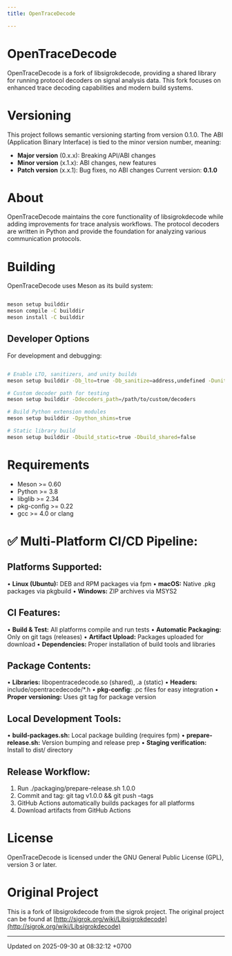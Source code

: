 ```yaml
---
title: OpenTraceDecode

---
```


# OpenTraceDecode



OpenTraceDecode is a fork of libsigrokdecode, providing a shared library for running protocol decoders on signal analysis data. This fork focuses on enhanced trace decoding capabilities and modern build systems.


# Versioning

This project follows semantic versioning starting from version 0.1.0. The ABI (Application Binary Interface) is tied to the minor version number, meaning:



* **Major version** (0.x.x): Breaking API/ABI changes
* **Minor version** (x.1.x): ABI changes, new features 
* **Patch version** (x.x.1): Bug fixes, no ABI changes
Current version: **0.1.0**


# About

OpenTraceDecode maintains the core functionality of libsigrokdecode while adding improvements for trace analysis workflows. The protocol decoders are written in Python and provide the foundation for analyzing various communication protocols.


# Building

OpenTraceDecode uses Meson as its build system:

```bash

meson setup builddir
meson compile -C builddir
meson install -C builddir
```


## Developer Options

For development and debugging:

```bash

# Enable LTO, sanitizers, and unity builds
meson setup builddir -Db_lto=true -Db_sanitize=address,undefined -Dunity=on

# Custom decoder path for testing
meson setup builddir -Ddecoders_path=/path/to/custom/decoders

# Build Python extension modules
meson setup builddir -Dpython_shims=true

# Static library build
meson setup builddir -Dbuild_static=true -Dbuild_shared=false
```


# Requirements



* Meson >= 0.60
* Python >= 3.8
* libglib >= 2.34
* pkg-config >= 0.22
* gcc >= 4.0 or clang

# ✅ Multi-Platform CI/CD Pipeline:


## **Platforms Supported:**

• **Linux (Ubuntu):** DEB and RPM packages via fpm • **macOS:** Native .pkg packages via pkgbuild • **Windows:** ZIP archives via MSYS2


## **CI Features:**

• **Build & Test:** All platforms compile and run tests • **Automatic Packaging:** Only on git tags (releases) • **Artifact Upload:** Packages uploaded for download • **Dependencies:** Proper installation of build tools and libraries


## **Package Contents:**

• **Libraries:** libopentracedecode.so (shared), .a (static) • **Headers:** include/opentracedecode/*.h • **pkg-config:** .pc files for easy integration • **Proper versioning:** Uses git tag for package version


## **Local Development Tools:**

• **build-packages.sh:** Local package building (requires fpm) • **prepare-release.sh:** Version bumping and release prep • **Staging verification:** Install to dist/ directory


## **Release Workflow:**



1. Run ./packaging/prepare-release.sh 1.0.0
2. Commit and tag: git tag v1.0.0 && git push &ndash;tags
3. GitHub Actions automatically builds packages for all platforms
4. Download artifacts from GitHub Actions

# License

OpenTraceDecode is licensed under the GNU General Public License (GPL), version 3 or later.


# Original Project

This is a fork of libsigrokdecode from the sigrok project. The original project can be found at [http://sigrok.org/wiki/Libsigrokdecode](http://sigrok.org/wiki/Libsigrokdecode)

-------------------------------

Updated on 2025-09-30 at 08:32:12 +0700

